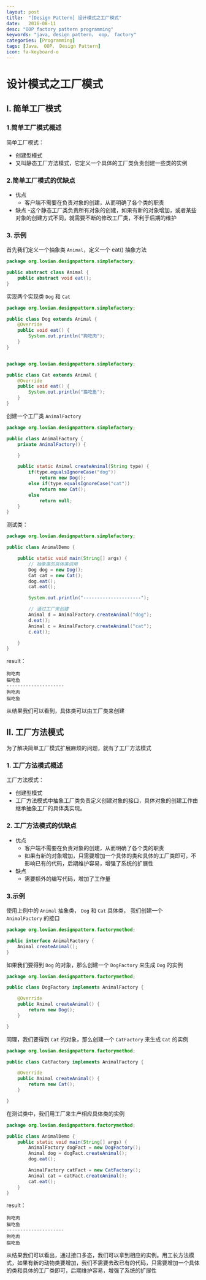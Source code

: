 ```yaml
---
layout: post
title:  "[Design Pattern] 设计模式之工厂模式"
date:   2016-08-11
desc: "OOP factory pattern programming"
keywords: "java, design pattern， oop， factory"
categories: [Programming]
tags: [Java， OOP， Design Pattern]
icon: fa-keyboard-o
---
```



# 设计模式之工厂模式

## I. 简单工厂模式

### 1.简单工厂模式概述

简单工厂模式：

-	创建型模式
-	又叫静态工厂方法模式，它定义一个具体的工厂类负责创建一些类的实例

### 2.简单工厂模式的优缺点

-	优点
	-	客户端不需要在负责对象的创建，从而明确了各个类的职责
-	缺点
	-这个静态工厂类负责所有对象的创建，如果有新的对象增加，或者某些对象的创建方式不同，就需要不断的修改工厂类，不利于后期的维护

### 3. 示例

首先我们定义一个抽象类 ```Animal```，定义一个 eat() 抽象方法

```java
package org.lovian.designpattern.simplefactory;

public abstract class Animal {
	public abstract void eat();
}
```

实现两个实现类 ```Dog``` 和 ```Cat```

```java
package org.lovian.designpattern.simplefactory;

public class Dog extends Animal {
	@Override
	public void eat() {
		System.out.println("狗吃肉");
	}
}


package org.lovian.designpattern.simplefactory;

public class Cat extends Animal {
	@Override
	public void eat() {
		System.out.println("猫吃鱼");
	}
}
```

创建一个工厂类 ```AnimalFactory```

```java
package org.lovian.designpattern.simplefactory;

public class AnimalFactory {
	private AnimalFactory() {

	}

	public static Animal createAnimal(String type) {
		if(type.equalsIgnoreCase("dog"))
			return new Dog();
		else if(type.equalsIgnoreCase("cat"))
			return new Cat();
		else
			return null;
	}
}
```

测试类：

```java
package org.lovian.designpattern.simplefactory;

public class AnimalDemo {

	public static void main(String[] args) {
		// 抽象类的具体类调用
		Dog dog = new Dog();
		Cat cat = new Cat();
		dog.eat();
		cat.eat();

		System.out.println("---------------------");

		// 通过工厂来创建
		Animal d = AnimalFactory.createAnimal("dog");
		d.eat();
		Animal c = AnimalFactory.createAnimal("cat");
		c.eat();

	}
}
```

result：

```
狗吃肉
猫吃鱼
---------------------
狗吃肉
猫吃鱼
```

从结果我们可以看到，具体类可以由工厂类来创建

## II. 工厂方法模式

为了解决简单工厂模式扩展麻烦的问题，就有了工厂方法模式

### 1. 工厂方法模式概述

工厂方法模式：

-	创建型模式
-	工厂方法模式中抽象工厂类负责定义创建对象的接口，具体对象的创建工作由继承抽象工厂的具体类实现。

### 2. 工厂方法模式的优缺点

-	优点
	-	客户端不需要在负责对象的创建，从而明确了各个类的职责
	-	如果有新的对象增加，只需要增加一个具体的类和具体的工厂类即可，不影响已有的代码，后期维护容易，增强了系统的扩展性
-	缺点
	-	需要额外的编写代码，增加了工作量

### 3.示例

使用上例中的 ```Animal``` 抽象类， ```Dog``` 和 ```Cat``` 具体类， 我们创建一个 ```AnimalFactory``` 的接口

```java
package org.lovian.designpattern.factorymethod;

public interface AnimalFactory {
	Animal createAnimal();
}
```

如果我们要得到 ```Dog``` 的对象，那么创建一个 ```DogFactory``` 来生成 ```Dog``` 的实例

```java
package org.lovian.designpattern.factorymethod;

public class DogFactory implements AnimalFactory {

	@Override
	public Animal createAnimal() {
		return new Dog();
	}

}
```

同理，我们要得到 ```Cat``` 的对象，那么创建一个 ```CatFactory``` 来生成 ```Cat``` 的实例

```java
package org.lovian.designpattern.factorymethod;

public class CatFactory implements AnimalFactory {

	@Override
	public Animal createAnimal() {
		return new Cat();
	}

}
```

在测试类中，我们用工厂来生产相应具体类的实例

```java
package org.lovian.designpattern.factorymethod;

public class AnimalDemo {
	public static void main(String[] args) {
		AnimalFactory dogFact = new DogFactory();
		Animal dog = dogFact.createAnimal();
		dog.eat();

		AnimalFactory catFact = new CatFactory();
		Animal cat = catFact.createAnimal();
		cat.eat();
	}
}
```

result：

```
狗吃肉
猫吃鱼
---------------------
狗吃肉
猫吃鱼
```

从结果我们可以看出，通过接口多态，我们可以拿到相应的实例。用工长方法模式，如果有新的动物类要增加，我们不需要去改已有的代码，只需要增加一个具体的类和具体的工厂类即可，后期维护容易，增强了系统的扩展性
